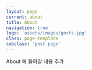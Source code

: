 ```yaml
---
layout: page
current: about
title: About
navigation: true
logo: 'assets/images/gosts.jpg'
class: page-template
subclass: 'post page'
---
```


About 에 들아갈 내용 추가